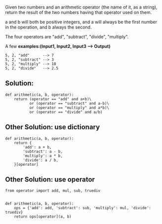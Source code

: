 Given two numbers and an arithmetic operator (the name of it, as a string), return the result of the two numbers having that operator used on them.

a and b will both be positive integers, and a will always be the first number in the operation, and b always the second.

The four operators are "add", "subtract", "divide", "multiply".

A few **examples:(Input1, Input2, Input3 --> Output)**

```
5, 2, "add"      --> 7
5, 2, "subtract" --> 3
5, 2, "multiply" --> 10
5, 2, "divide"   --> 2.5
```

## Solution:

```
def arithmetic(a, b, operator):
    return (operator == "add" and a+b)\
           or (operator == "subtract" and a-b)\
           or (operator == "multiply" and a*b)\
           or (operator == "divide" and a/b)
```

## Other Solution: use dictionary

```
def arithmetic(a, b, operator):
    return {
        'add': a + b,
        'subtract': a - b,
        'multiply': a * b,
        'divide': a / b,
    }[operator]
```

## Other Solution: use operator

```
from operator import add, mul, sub, truediv


def arithmetic(a, b, operator):
    ops = {'add': add, 'subtract': sub, 'multiply': mul, 'divide': truediv}
    return ops[operator](a, b)
```